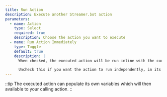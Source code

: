 ```yaml
---
title: Run Action
description: Execute another Streamer.bot action
parameters:
  - name: Action
    type: Select
    required: true
    description: Choose the action you want to execute
  - name: Run Action Immediately
    type: Toggle
    default: true
    description: |
      When checked, the executed action will be run inline with the current set of sub-actions.

      Uncheck this if you want the action to run independently, in its own queue.
---
```


::tip
The executed action can populate its own variables which will then available to your calling action.
::